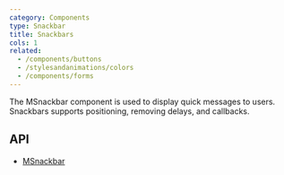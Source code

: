 ```yaml
---
category: Components
type: Snackbar
title: Snackbars
cols: 1
related:
  - /components/buttons
  - /stylesandanimations/colors
  - /components/forms
---
```


The MSnackbar component is used to display quick messages to users. Snackbars supports positioning, removing delays, and callbacks.

## API

- [MSnackbar](/api/MSnackbar)